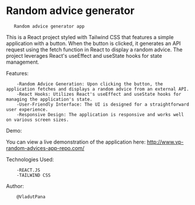 # Random advice generator
 
       Random advice generator app
This is a React project styled with Tailwind CSS that features a simple application with a button. When the button is clicked, it generates an API request using the fetch function in React to display a random advice. The project leverages React's useEffect and useState hooks for state management.

Features:

        -Random Advice Generation: Upon clicking the button, the application fetches and displays a random advice from an external API.
        -React Hooks: Utilizes React's useEffect and useState hooks for managing the application's state.
        -User-Friendly Interface: The UI is designed for a straightforward user experience.
        -Responsive Design: The application is responsive and works well on various screen sizes.

Demo:

You can view a live demonstration of the application here: http://www.vp-random-advices-app-repo.com/


Technologies Used:

        -REACT.JS
        -TAILWIND CSS


Author:

        @VladutPana

 
